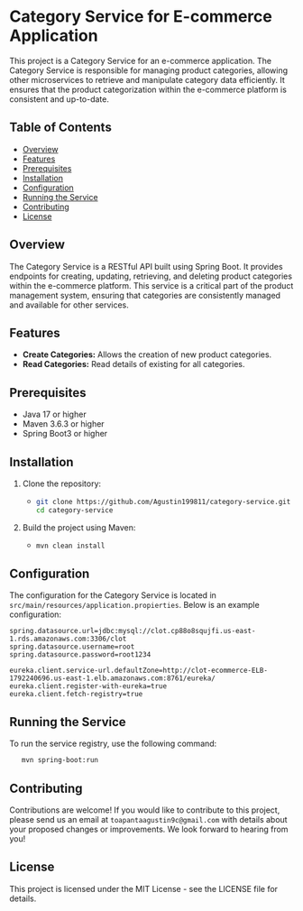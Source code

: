 # Category Service for E-commerce Application

This project is a Category Service for an e-commerce application. The Category Service is responsible for managing product categories, allowing other microservices to retrieve and manipulate category data efficiently. It ensures that the product categorization within the e-commerce platform is consistent and up-to-date.

## Table of Contents

- [Overview](#overview)
- [Features](#features)
- [Prerequisites](#prerequisites)
- [Installation](#installation)
- [Configuration](#configuration)
- [Running the Service](#running-the-service)
- [Contributing](#contributing)
- [License](#license)

## Overview

The Category Service is a RESTful API built using Spring Boot. It provides endpoints for creating, updating, retrieving, and deleting product categories within the e-commerce platform. This service is a critical part of the product management system, ensuring that categories are consistently managed and available for other services.

## Features

- **Create Categories:** Allows the creation of new product categories.
- **Read Categories:** Read details of existing for all categories.

## Prerequisites

- Java 17 or higher
- Maven 3.6.3 or higher
- Spring Boot3 or higher

## Installation

1. Clone the repository:

    - ```sh
      git clone https://github.com/Agustin199811/category-service.git
      cd category-service
      ```

2. Build the project using Maven:

    - ```sh
      mvn clean install
      ```

## Configuration

The configuration for the Category Service is located in `src/main/resources/application.propierties`. Below is an example configuration:

```properties
spring.datasource.url=jdbc:mysql://clot.cp88o8squjfi.us-east-1.rds.amazonaws.com:3306/clot
spring.datasource.username=root
spring.datasource.password=root1234

eureka.client.service-url.defaultZone=http://clot-ecommerce-ELB-1792240696.us-east-1.elb.amazonaws.com:8761/eureka/
eureka.client.register-with-eureka=true
eureka.client.fetch-registry=true
```

## Running the Service

To run the service registry, use the following command:

 ```sh
    mvn spring-boot:run
```

## Contributing

Contributions are welcome! If you would like to contribute to this project, please send us an email at
`toapantaagustin9c@gmail.com` with details about your proposed changes or improvements. We look forward to hearing from you!

## License

This project is licensed under the MIT License - see the LICENSE file for details.
